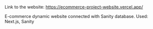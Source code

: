 Link to the website: https://ecommerce-project-website.vercel.app/


E-commerce dynamic website connected with Sanity database.
Used: Next.js, Sanity
